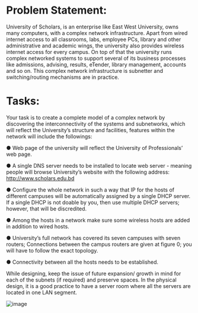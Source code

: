 # Problem Statement:
University of Scholars, is an enterprise like East West University, owns many computers,
with a complex network infrastructure. Apart from wired internet access to all classrooms,
labs, employee PCs, library and other administrative and academic wings, the university also
provides wireless internet access for every campus. On top of that the university runs
complex networked systems to support several of its business processes like admissions,
advising, results, eTender, library management, accounts and so on.
This complex network infrastructure is subnetter and switching/routing mechanisms are in
practice.
# Tasks:
Your task is to create a complete model of a complex network by discovering the
interconnectivity of the systems and subnetworks, which will reflect the University’s structure
and facilities, features within the network will include the followings:

● Web page of the university will reflect the University of Professionals’ web page.

● A single DNS server needs to be installed to locate web server - meaning people will
browse University’s website with the following address: http://www.scholars.edu.bd

● Configure the whole network in such a way that IP for the hosts of different
campuses will be automatically assigned by a single DHCP server. If a single DHCP
is not doable by you, then use multiple DHCP servers; however, that will be
discredited.

● Among the hosts in a network make sure some wireless hosts are added in addition
to wired hosts.

● University’s full network has covered its seven campuses with seven routers;
Connections between the campus routers are given at figure 0; you will have to
follow the exact topology.

● Connectivity between all the hosts needs to be established.

While designing, keep the issue of future expansion/ growth in mind for each of the subnets
(if required) and preserve spaces. In the physical design, it is a good practice to have a
server room where all the servers are located in one LAN segment.

![image](https://user-images.githubusercontent.com/98944063/212482087-00c19bfd-eb83-4774-ba9a-b06fb7c5bb6e.png)
